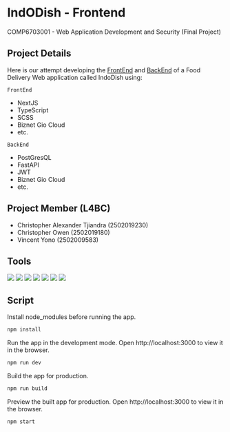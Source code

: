 # IndODish - Frontend

COMP6703001 - Web Application Development and Security (Final Project)

## Project Details
Here is our attempt developing the [FrontEnd](https://github.com/JugBones/indodish-frontend) and 
[BackEnd](https://github.com/JugBones/indodish-backend) of a Food Delivery Web application called IndoDish using:

`FrontEnd`
- NextJS
- TypeScript
- SCSS
- Biznet Gio Cloud
- etc.

`BackEnd`
- PostGresQL
- FastAPI
- JWT
- Biznet Gio Cloud
- etc.

## Project Member (L4BC)
- Christopher Alexander Tjiandra (2502019230)
- Christopher Owen (2502019180)
- Vincent Yono (2502009583)

## Tools 
![](https://img.shields.io/badge/Tools-Git-informational?style=flat&logo=Git&color=F05032)
![](https://img.shields.io/badge/Tools-GitHub-informational?style=flat&logo=GitHub&color=181717)
![](https://img.shields.io/badge/Tools-Visual-Studio?style=flat&logo=VisualStudioCode&color=0044F9)
![](https://img.shields.io/badge/Language-TypeScript-informational?style=flat&logo=typescript&color=blue)
![](https://img.shields.io/badge/Database-PostGresQL-informational?style=flat&logo=postgresql&color=yellow)
![](https://img.shields.io/badge/Tools-FastAPI-informational?style=flat&logo=fastapi&color=purple)
![](https://img.shields.io/badge/Tools-Vercel-informational?style=flat&logo=vercel&color=black)

## Script

Install node_modules before running the app.

```bash
npm install
```

Run the app in the development mode.
Open http://localhost:3000 to view it in the browser.

```bash
npm run dev
```

Build the app for production.

```bash
npm run build
```

Preview the built app for production.
Open http://localhost:3000 to view it in the browser.

```bash
npm start
```
